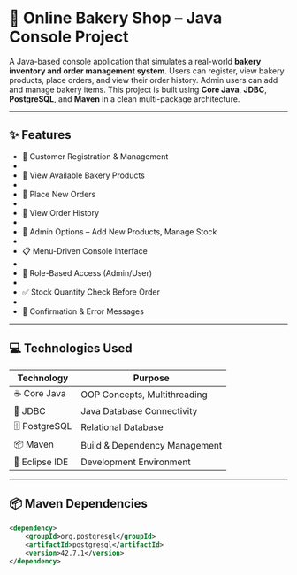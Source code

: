# 🍰 Online Bakery Shop – Java Console Project


A Java-based console application that simulates a real-world **bakery inventory and order management system**.
Users can register, view bakery products, place orders, and view their order history. Admin users can add and manage bakery items.
This project is built using **Core Java**, **JDBC**, **PostgreSQL**, and **Maven** in a clean multi-package architecture.

---

## ✨ Features

- 👤 Customer Registration & Management
- 
- 🍩 View Available Bakery Products
- 
- 🛒 Place New Orders
- 
- 📜 View Order History
- 
- 🧾 Admin Options – Add New Products, Manage Stock
- 
- 📋 Menu-Driven Console Interface
- 
- 🔐 Role-Based Access (Admin/User)
- 
- ✅ Stock Quantity Check Before Order
- 
- 💬 Confirmation & Error Messages

---

## 💻 Technologies Used

| Technology      | Purpose                          |
|-----------------|----------------------------------|
| ☕ Core Java     | OOP Concepts, Multithreading     |
| 🔌 JDBC          | Java Database Connectivity       |
| 🗄️ PostgreSQL    | Relational Database              |
| 📦 Maven         | Build & Dependency Management   |
| 🧠 Eclipse IDE   | Development Environment          |

---

## 📦 Maven Dependencies

```xml
<dependency>
    <groupId>org.postgresql</groupId>
    <artifactId>postgresql</artifactId>
    <version>42.7.1</version>
</dependency>

